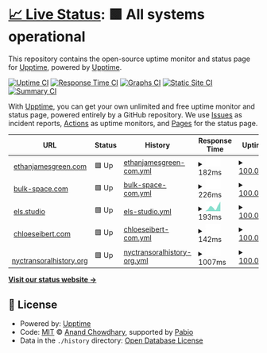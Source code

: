 # [📈 Live Status](https://upptime.github.io/upptime): <!--live status--> **🟩 All systems operational**

This repository contains the open-source uptime monitor and status page for [Upptime](https://upptime.js.org), powered by [Upptime](https://github.com/upptime/upptime).

[![Uptime CI](https://github.com/upptime/upptime/workflows/Uptime%20CI/badge.svg)](https://github.com/upptime/upptime/actions?query=workflow%3A%22Uptime+CI%22)
[![Response Time CI](https://github.com/upptime/upptime/workflows/Response%20Time%20CI/badge.svg)](https://github.com/upptime/upptime/actions?query=workflow%3A%22Response+Time+CI%22)
[![Graphs CI](https://github.com/upptime/upptime/workflows/Graphs%20CI/badge.svg)](https://github.com/upptime/upptime/actions?query=workflow%3A%22Graphs+CI%22)
[![Static Site CI](https://github.com/upptime/upptime/workflows/Static%20Site%20CI/badge.svg)](https://github.com/upptime/upptime/actions?query=workflow%3A%22Static+Site+CI%22)
[![Summary CI](https://github.com/upptime/upptime/workflows/Summary%20CI/badge.svg)](https://github.com/upptime/upptime/actions?query=workflow%3A%22Summary+CI%22)

With [Upptime](https://upptime.js.org), you can get your own unlimited and free uptime monitor and status page, powered entirely by a GitHub repository. We use [Issues](https://github.com/upptime/upptime/issues) as incident reports, [Actions](https://github.com/upptime/upptime/actions) as uptime monitors, and [Pages](https://upptime.github.io/upptime) for the status page.

<!--start: status pages-->
<!-- This summary is generated by Upptime (https://github.com/upptime/upptime) -->
<!-- Do not edit this manually, your changes will be overwritten -->
<!-- prettier-ignore -->
| URL | Status | History | Response Time | Uptime |
| --- | ------ | ------- | ------------- | ------ |
| <img alt="" src="https://icons.duckduckgo.com/ip3/ethanjamesgreen.com.ico" height="13"> [ethanjamesgreen.com](https://ethanjamesgreen.com) | 🟩 Up | [ethanjamesgreen-com.yml](https://github.com/emmalevesque/uptime/commits/HEAD/history/ethanjamesgreen-com.yml) | <details><summary><img alt="Response time graph" src="./graphs/ethanjamesgreen-com/response-time-week.png" height="20"> 182ms</summary><br><a href="https://upptime.github.io/upptime/history/ethanjamesgreen-com"><img alt="Response time 182" src="https://img.shields.io/endpoint?url=https%3A%2F%2Fraw.githubusercontent.com%2Femmalevesque%2Fuptime%2FHEAD%2Fapi%2Fethanjamesgreen-com%2Fresponse-time.json"></a><br><a href="https://upptime.github.io/upptime/history/ethanjamesgreen-com"><img alt="24-hour response time 182" src="https://img.shields.io/endpoint?url=https%3A%2F%2Fraw.githubusercontent.com%2Femmalevesque%2Fuptime%2FHEAD%2Fapi%2Fethanjamesgreen-com%2Fresponse-time-day.json"></a><br><a href="https://upptime.github.io/upptime/history/ethanjamesgreen-com"><img alt="7-day response time 182" src="https://img.shields.io/endpoint?url=https%3A%2F%2Fraw.githubusercontent.com%2Femmalevesque%2Fuptime%2FHEAD%2Fapi%2Fethanjamesgreen-com%2Fresponse-time-week.json"></a><br><a href="https://upptime.github.io/upptime/history/ethanjamesgreen-com"><img alt="30-day response time 182" src="https://img.shields.io/endpoint?url=https%3A%2F%2Fraw.githubusercontent.com%2Femmalevesque%2Fuptime%2FHEAD%2Fapi%2Fethanjamesgreen-com%2Fresponse-time-month.json"></a><br><a href="https://upptime.github.io/upptime/history/ethanjamesgreen-com"><img alt="1-year response time 182" src="https://img.shields.io/endpoint?url=https%3A%2F%2Fraw.githubusercontent.com%2Femmalevesque%2Fuptime%2FHEAD%2Fapi%2Fethanjamesgreen-com%2Fresponse-time-year.json"></a></details> | <details><summary><a href="https://upptime.github.io/upptime/history/ethanjamesgreen-com">100.00%</a></summary><a href="https://upptime.github.io/upptime/history/ethanjamesgreen-com"><img alt="All-time uptime 100.00%" src="https://img.shields.io/endpoint?url=https%3A%2F%2Fraw.githubusercontent.com%2Femmalevesque%2Fuptime%2FHEAD%2Fapi%2Fethanjamesgreen-com%2Fuptime.json"></a><br><a href="https://upptime.github.io/upptime/history/ethanjamesgreen-com"><img alt="24-hour uptime 100.00%" src="https://img.shields.io/endpoint?url=https%3A%2F%2Fraw.githubusercontent.com%2Femmalevesque%2Fuptime%2FHEAD%2Fapi%2Fethanjamesgreen-com%2Fuptime-day.json"></a><br><a href="https://upptime.github.io/upptime/history/ethanjamesgreen-com"><img alt="7-day uptime 100.00%" src="https://img.shields.io/endpoint?url=https%3A%2F%2Fraw.githubusercontent.com%2Femmalevesque%2Fuptime%2FHEAD%2Fapi%2Fethanjamesgreen-com%2Fuptime-week.json"></a><br><a href="https://upptime.github.io/upptime/history/ethanjamesgreen-com"><img alt="30-day uptime 100.00%" src="https://img.shields.io/endpoint?url=https%3A%2F%2Fraw.githubusercontent.com%2Femmalevesque%2Fuptime%2FHEAD%2Fapi%2Fethanjamesgreen-com%2Fuptime-month.json"></a><br><a href="https://upptime.github.io/upptime/history/ethanjamesgreen-com"><img alt="1-year uptime 100.00%" src="https://img.shields.io/endpoint?url=https%3A%2F%2Fraw.githubusercontent.com%2Femmalevesque%2Fuptime%2FHEAD%2Fapi%2Fethanjamesgreen-com%2Fuptime-year.json"></a></details>
| <img alt="" src="https://icons.duckduckgo.com/ip3/bulk-space.com.ico" height="13"> [bulk-space.com](https://bulk-space.com) | 🟩 Up | [bulk-space-com.yml](https://github.com/emmalevesque/uptime/commits/HEAD/history/bulk-space-com.yml) | <details><summary><img alt="Response time graph" src="./graphs/bulk-space-com/response-time-week.png" height="20"> 226ms</summary><br><a href="https://upptime.github.io/upptime/history/bulk-space-com"><img alt="Response time 226" src="https://img.shields.io/endpoint?url=https%3A%2F%2Fraw.githubusercontent.com%2Femmalevesque%2Fuptime%2FHEAD%2Fapi%2Fbulk-space-com%2Fresponse-time.json"></a><br><a href="https://upptime.github.io/upptime/history/bulk-space-com"><img alt="24-hour response time 226" src="https://img.shields.io/endpoint?url=https%3A%2F%2Fraw.githubusercontent.com%2Femmalevesque%2Fuptime%2FHEAD%2Fapi%2Fbulk-space-com%2Fresponse-time-day.json"></a><br><a href="https://upptime.github.io/upptime/history/bulk-space-com"><img alt="7-day response time 226" src="https://img.shields.io/endpoint?url=https%3A%2F%2Fraw.githubusercontent.com%2Femmalevesque%2Fuptime%2FHEAD%2Fapi%2Fbulk-space-com%2Fresponse-time-week.json"></a><br><a href="https://upptime.github.io/upptime/history/bulk-space-com"><img alt="30-day response time 226" src="https://img.shields.io/endpoint?url=https%3A%2F%2Fraw.githubusercontent.com%2Femmalevesque%2Fuptime%2FHEAD%2Fapi%2Fbulk-space-com%2Fresponse-time-month.json"></a><br><a href="https://upptime.github.io/upptime/history/bulk-space-com"><img alt="1-year response time 226" src="https://img.shields.io/endpoint?url=https%3A%2F%2Fraw.githubusercontent.com%2Femmalevesque%2Fuptime%2FHEAD%2Fapi%2Fbulk-space-com%2Fresponse-time-year.json"></a></details> | <details><summary><a href="https://upptime.github.io/upptime/history/bulk-space-com">100.00%</a></summary><a href="https://upptime.github.io/upptime/history/bulk-space-com"><img alt="All-time uptime 100.00%" src="https://img.shields.io/endpoint?url=https%3A%2F%2Fraw.githubusercontent.com%2Femmalevesque%2Fuptime%2FHEAD%2Fapi%2Fbulk-space-com%2Fuptime.json"></a><br><a href="https://upptime.github.io/upptime/history/bulk-space-com"><img alt="24-hour uptime 100.00%" src="https://img.shields.io/endpoint?url=https%3A%2F%2Fraw.githubusercontent.com%2Femmalevesque%2Fuptime%2FHEAD%2Fapi%2Fbulk-space-com%2Fuptime-day.json"></a><br><a href="https://upptime.github.io/upptime/history/bulk-space-com"><img alt="7-day uptime 100.00%" src="https://img.shields.io/endpoint?url=https%3A%2F%2Fraw.githubusercontent.com%2Femmalevesque%2Fuptime%2FHEAD%2Fapi%2Fbulk-space-com%2Fuptime-week.json"></a><br><a href="https://upptime.github.io/upptime/history/bulk-space-com"><img alt="30-day uptime 100.00%" src="https://img.shields.io/endpoint?url=https%3A%2F%2Fraw.githubusercontent.com%2Femmalevesque%2Fuptime%2FHEAD%2Fapi%2Fbulk-space-com%2Fuptime-month.json"></a><br><a href="https://upptime.github.io/upptime/history/bulk-space-com"><img alt="1-year uptime 100.00%" src="https://img.shields.io/endpoint?url=https%3A%2F%2Fraw.githubusercontent.com%2Femmalevesque%2Fuptime%2FHEAD%2Fapi%2Fbulk-space-com%2Fuptime-year.json"></a></details>
| <img alt="" src="https://icons.duckduckgo.com/ip3/els.studio.ico" height="13"> [els.studio](https://els.studio) | 🟩 Up | [els-studio.yml](https://github.com/emmalevesque/uptime/commits/HEAD/history/els-studio.yml) | <details><summary><img alt="Response time graph" src="./graphs/els-studio/response-time-week.png" height="20"> 193ms</summary><br><a href="https://upptime.github.io/upptime/history/els-studio"><img alt="Response time 193" src="https://img.shields.io/endpoint?url=https%3A%2F%2Fraw.githubusercontent.com%2Femmalevesque%2Fuptime%2FHEAD%2Fapi%2Fels-studio%2Fresponse-time.json"></a><br><a href="https://upptime.github.io/upptime/history/els-studio"><img alt="24-hour response time 193" src="https://img.shields.io/endpoint?url=https%3A%2F%2Fraw.githubusercontent.com%2Femmalevesque%2Fuptime%2FHEAD%2Fapi%2Fels-studio%2Fresponse-time-day.json"></a><br><a href="https://upptime.github.io/upptime/history/els-studio"><img alt="7-day response time 193" src="https://img.shields.io/endpoint?url=https%3A%2F%2Fraw.githubusercontent.com%2Femmalevesque%2Fuptime%2FHEAD%2Fapi%2Fels-studio%2Fresponse-time-week.json"></a><br><a href="https://upptime.github.io/upptime/history/els-studio"><img alt="30-day response time 193" src="https://img.shields.io/endpoint?url=https%3A%2F%2Fraw.githubusercontent.com%2Femmalevesque%2Fuptime%2FHEAD%2Fapi%2Fels-studio%2Fresponse-time-month.json"></a><br><a href="https://upptime.github.io/upptime/history/els-studio"><img alt="1-year response time 193" src="https://img.shields.io/endpoint?url=https%3A%2F%2Fraw.githubusercontent.com%2Femmalevesque%2Fuptime%2FHEAD%2Fapi%2Fels-studio%2Fresponse-time-year.json"></a></details> | <details><summary><a href="https://upptime.github.io/upptime/history/els-studio">100.00%</a></summary><a href="https://upptime.github.io/upptime/history/els-studio"><img alt="All-time uptime 100.00%" src="https://img.shields.io/endpoint?url=https%3A%2F%2Fraw.githubusercontent.com%2Femmalevesque%2Fuptime%2FHEAD%2Fapi%2Fels-studio%2Fuptime.json"></a><br><a href="https://upptime.github.io/upptime/history/els-studio"><img alt="24-hour uptime 100.00%" src="https://img.shields.io/endpoint?url=https%3A%2F%2Fraw.githubusercontent.com%2Femmalevesque%2Fuptime%2FHEAD%2Fapi%2Fels-studio%2Fuptime-day.json"></a><br><a href="https://upptime.github.io/upptime/history/els-studio"><img alt="7-day uptime 100.00%" src="https://img.shields.io/endpoint?url=https%3A%2F%2Fraw.githubusercontent.com%2Femmalevesque%2Fuptime%2FHEAD%2Fapi%2Fels-studio%2Fuptime-week.json"></a><br><a href="https://upptime.github.io/upptime/history/els-studio"><img alt="30-day uptime 100.00%" src="https://img.shields.io/endpoint?url=https%3A%2F%2Fraw.githubusercontent.com%2Femmalevesque%2Fuptime%2FHEAD%2Fapi%2Fels-studio%2Fuptime-month.json"></a><br><a href="https://upptime.github.io/upptime/history/els-studio"><img alt="1-year uptime 100.00%" src="https://img.shields.io/endpoint?url=https%3A%2F%2Fraw.githubusercontent.com%2Femmalevesque%2Fuptime%2FHEAD%2Fapi%2Fels-studio%2Fuptime-year.json"></a></details>
| <img alt="" src="https://icons.duckduckgo.com/ip3/chloeseibert.com.ico" height="13"> [chloeseibert.com](https://chloeseibert.com) | 🟩 Up | [chloeseibert-com.yml](https://github.com/emmalevesque/uptime/commits/HEAD/history/chloeseibert-com.yml) | <details><summary><img alt="Response time graph" src="./graphs/chloeseibert-com/response-time-week.png" height="20"> 142ms</summary><br><a href="https://upptime.github.io/upptime/history/chloeseibert-com"><img alt="Response time 142" src="https://img.shields.io/endpoint?url=https%3A%2F%2Fraw.githubusercontent.com%2Femmalevesque%2Fuptime%2FHEAD%2Fapi%2Fchloeseibert-com%2Fresponse-time.json"></a><br><a href="https://upptime.github.io/upptime/history/chloeseibert-com"><img alt="24-hour response time 142" src="https://img.shields.io/endpoint?url=https%3A%2F%2Fraw.githubusercontent.com%2Femmalevesque%2Fuptime%2FHEAD%2Fapi%2Fchloeseibert-com%2Fresponse-time-day.json"></a><br><a href="https://upptime.github.io/upptime/history/chloeseibert-com"><img alt="7-day response time 142" src="https://img.shields.io/endpoint?url=https%3A%2F%2Fraw.githubusercontent.com%2Femmalevesque%2Fuptime%2FHEAD%2Fapi%2Fchloeseibert-com%2Fresponse-time-week.json"></a><br><a href="https://upptime.github.io/upptime/history/chloeseibert-com"><img alt="30-day response time 142" src="https://img.shields.io/endpoint?url=https%3A%2F%2Fraw.githubusercontent.com%2Femmalevesque%2Fuptime%2FHEAD%2Fapi%2Fchloeseibert-com%2Fresponse-time-month.json"></a><br><a href="https://upptime.github.io/upptime/history/chloeseibert-com"><img alt="1-year response time 142" src="https://img.shields.io/endpoint?url=https%3A%2F%2Fraw.githubusercontent.com%2Femmalevesque%2Fuptime%2FHEAD%2Fapi%2Fchloeseibert-com%2Fresponse-time-year.json"></a></details> | <details><summary><a href="https://upptime.github.io/upptime/history/chloeseibert-com">100.00%</a></summary><a href="https://upptime.github.io/upptime/history/chloeseibert-com"><img alt="All-time uptime 100.00%" src="https://img.shields.io/endpoint?url=https%3A%2F%2Fraw.githubusercontent.com%2Femmalevesque%2Fuptime%2FHEAD%2Fapi%2Fchloeseibert-com%2Fuptime.json"></a><br><a href="https://upptime.github.io/upptime/history/chloeseibert-com"><img alt="24-hour uptime 100.00%" src="https://img.shields.io/endpoint?url=https%3A%2F%2Fraw.githubusercontent.com%2Femmalevesque%2Fuptime%2FHEAD%2Fapi%2Fchloeseibert-com%2Fuptime-day.json"></a><br><a href="https://upptime.github.io/upptime/history/chloeseibert-com"><img alt="7-day uptime 100.00%" src="https://img.shields.io/endpoint?url=https%3A%2F%2Fraw.githubusercontent.com%2Femmalevesque%2Fuptime%2FHEAD%2Fapi%2Fchloeseibert-com%2Fuptime-week.json"></a><br><a href="https://upptime.github.io/upptime/history/chloeseibert-com"><img alt="30-day uptime 100.00%" src="https://img.shields.io/endpoint?url=https%3A%2F%2Fraw.githubusercontent.com%2Femmalevesque%2Fuptime%2FHEAD%2Fapi%2Fchloeseibert-com%2Fuptime-month.json"></a><br><a href="https://upptime.github.io/upptime/history/chloeseibert-com"><img alt="1-year uptime 100.00%" src="https://img.shields.io/endpoint?url=https%3A%2F%2Fraw.githubusercontent.com%2Femmalevesque%2Fuptime%2FHEAD%2Fapi%2Fchloeseibert-com%2Fuptime-year.json"></a></details>
| <img alt="" src="https://icons.duckduckgo.com/ip3/nyctransoralhistory.org.ico" height="13"> [nyctransoralhistory.org](https://nyctransoralhistory.org) | 🟩 Up | [nyctransoralhistory-org.yml](https://github.com/emmalevesque/uptime/commits/HEAD/history/nyctransoralhistory-org.yml) | <details><summary><img alt="Response time graph" src="./graphs/nyctransoralhistory-org/response-time-week.png" height="20"> 1007ms</summary><br><a href="https://upptime.github.io/upptime/history/nyctransoralhistory-org"><img alt="Response time 1007" src="https://img.shields.io/endpoint?url=https%3A%2F%2Fraw.githubusercontent.com%2Femmalevesque%2Fuptime%2FHEAD%2Fapi%2Fnyctransoralhistory-org%2Fresponse-time.json"></a><br><a href="https://upptime.github.io/upptime/history/nyctransoralhistory-org"><img alt="24-hour response time 1007" src="https://img.shields.io/endpoint?url=https%3A%2F%2Fraw.githubusercontent.com%2Femmalevesque%2Fuptime%2FHEAD%2Fapi%2Fnyctransoralhistory-org%2Fresponse-time-day.json"></a><br><a href="https://upptime.github.io/upptime/history/nyctransoralhistory-org"><img alt="7-day response time 1007" src="https://img.shields.io/endpoint?url=https%3A%2F%2Fraw.githubusercontent.com%2Femmalevesque%2Fuptime%2FHEAD%2Fapi%2Fnyctransoralhistory-org%2Fresponse-time-week.json"></a><br><a href="https://upptime.github.io/upptime/history/nyctransoralhistory-org"><img alt="30-day response time 1007" src="https://img.shields.io/endpoint?url=https%3A%2F%2Fraw.githubusercontent.com%2Femmalevesque%2Fuptime%2FHEAD%2Fapi%2Fnyctransoralhistory-org%2Fresponse-time-month.json"></a><br><a href="https://upptime.github.io/upptime/history/nyctransoralhistory-org"><img alt="1-year response time 1007" src="https://img.shields.io/endpoint?url=https%3A%2F%2Fraw.githubusercontent.com%2Femmalevesque%2Fuptime%2FHEAD%2Fapi%2Fnyctransoralhistory-org%2Fresponse-time-year.json"></a></details> | <details><summary><a href="https://upptime.github.io/upptime/history/nyctransoralhistory-org">100.00%</a></summary><a href="https://upptime.github.io/upptime/history/nyctransoralhistory-org"><img alt="All-time uptime 100.00%" src="https://img.shields.io/endpoint?url=https%3A%2F%2Fraw.githubusercontent.com%2Femmalevesque%2Fuptime%2FHEAD%2Fapi%2Fnyctransoralhistory-org%2Fuptime.json"></a><br><a href="https://upptime.github.io/upptime/history/nyctransoralhistory-org"><img alt="24-hour uptime 100.00%" src="https://img.shields.io/endpoint?url=https%3A%2F%2Fraw.githubusercontent.com%2Femmalevesque%2Fuptime%2FHEAD%2Fapi%2Fnyctransoralhistory-org%2Fuptime-day.json"></a><br><a href="https://upptime.github.io/upptime/history/nyctransoralhistory-org"><img alt="7-day uptime 100.00%" src="https://img.shields.io/endpoint?url=https%3A%2F%2Fraw.githubusercontent.com%2Femmalevesque%2Fuptime%2FHEAD%2Fapi%2Fnyctransoralhistory-org%2Fuptime-week.json"></a><br><a href="https://upptime.github.io/upptime/history/nyctransoralhistory-org"><img alt="30-day uptime 100.00%" src="https://img.shields.io/endpoint?url=https%3A%2F%2Fraw.githubusercontent.com%2Femmalevesque%2Fuptime%2FHEAD%2Fapi%2Fnyctransoralhistory-org%2Fuptime-month.json"></a><br><a href="https://upptime.github.io/upptime/history/nyctransoralhistory-org"><img alt="1-year uptime 100.00%" src="https://img.shields.io/endpoint?url=https%3A%2F%2Fraw.githubusercontent.com%2Femmalevesque%2Fuptime%2FHEAD%2Fapi%2Fnyctransoralhistory-org%2Fuptime-year.json"></a></details>

<!--end: status pages-->

[**Visit our status website →**](https://upptime.github.io/upptime)

## 📄 License

- Powered by: [Upptime](https://github.com/upptime/upptime)
- Code: [MIT](./LICENSE) © [Anand Chowdhary](https://anandchowdhary.com), supported by [Pabio](https://pabio.com)
- Data in the `./history` directory: [Open Database License](https://opendatacommons.org/licenses/odbl/1-0/)
